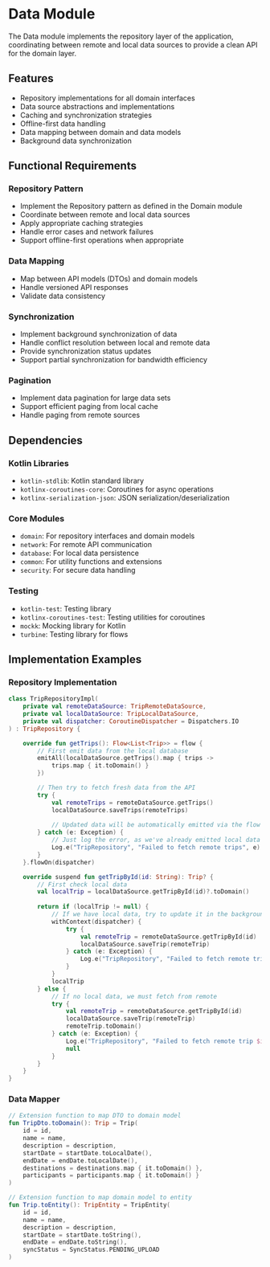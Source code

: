 # Data Module

The Data module implements the repository layer of the application, coordinating between remote and local data sources to provide a clean API for the domain layer.

## Features

- Repository implementations for all domain interfaces
- Data source abstractions and implementations
- Caching and synchronization strategies
- Offline-first data handling
- Data mapping between domain and data models
- Background data synchronization

## Functional Requirements

### Repository Pattern

- Implement the Repository pattern as defined in the Domain module
- Coordinate between remote and local data sources
- Apply appropriate caching strategies
- Handle error cases and network failures
- Support offline-first operations when appropriate

### Data Mapping

- Map between API models (DTOs) and domain models
- Handle versioned API responses
- Validate data consistency

### Synchronization

- Implement background synchronization of data
- Handle conflict resolution between local and remote data
- Provide synchronization status updates
- Support partial synchronization for bandwidth efficiency

### Pagination

- Implement data pagination for large data sets
- Support efficient paging from local cache
- Handle paging from remote sources

## Dependencies

### Kotlin Libraries

- `kotlin-stdlib`: Kotlin standard library
- `kotlinx-coroutines-core`: Coroutines for async operations
- `kotlinx-serialization-json`: JSON serialization/deserialization

### Core Modules

- `domain`: For repository interfaces and domain models
- `network`: For remote API communication
- `database`: For local data persistence
- `common`: For utility functions and extensions
- `security`: For secure data handling

### Testing

- `kotlin-test`: Testing library
- `kotlinx-coroutines-test`: Testing utilities for coroutines
- `mockk`: Mocking library for Kotlin
- `turbine`: Testing library for flows

## Implementation Examples

### Repository Implementation

```kotlin
class TripRepositoryImpl(
    private val remoteDataSource: TripRemoteDataSource,
    private val localDataSource: TripLocalDataSource,
    private val dispatcher: CoroutineDispatcher = Dispatchers.IO
) : TripRepository {

    override fun getTrips(): Flow<List<Trip>> = flow {
        // First emit data from the local database
        emitAll(localDataSource.getTrips().map { trips ->
            trips.map { it.toDomain() }
        })

        // Then try to fetch fresh data from the API
        try {
            val remoteTrips = remoteDataSource.getTrips()
            localDataSource.saveTrips(remoteTrips)
            
            // Updated data will be automatically emitted via the flow above
        } catch (e: Exception) {
            // Just log the error, as we've already emitted local data
            Log.e("TripRepository", "Failed to fetch remote trips", e)
        }
    }.flowOn(dispatcher)

    override suspend fun getTripById(id: String): Trip? {
        // First check local data
        val localTrip = localDataSource.getTripById(id)?.toDomain()
        
        return if (localTrip != null) {
            // If we have local data, try to update it in the background
            withContext(dispatcher) {
                try {
                    val remoteTrip = remoteDataSource.getTripById(id)
                    localDataSource.saveTrip(remoteTrip)
                } catch (e: Exception) {
                    Log.e("TripRepository", "Failed to fetch remote trip $id", e)
                }
            }
            localTrip
        } else {
            // If no local data, we must fetch from remote
            try {
                val remoteTrip = remoteDataSource.getTripById(id)
                localDataSource.saveTrip(remoteTrip)
                remoteTrip.toDomain()
            } catch (e: Exception) {
                Log.e("TripRepository", "Failed to fetch remote trip $id", e)
                null
            }
        }
    }
}
```

### Data Mapper

```kotlin
// Extension function to map DTO to domain model
fun TripDto.toDomain(): Trip = Trip(
    id = id,
    name = name,
    description = description,
    startDate = startDate.toLocalDate(),
    endDate = endDate.toLocalDate(),
    destinations = destinations.map { it.toDomain() },
    participants = participants.map { it.toDomain() }
)

// Extension function to map domain model to entity
fun Trip.toEntity(): TripEntity = TripEntity(
    id = id,
    name = name,
    description = description,
    startDate = startDate.toString(),
    endDate = endDate.toString(),
    syncStatus = SyncStatus.PENDING_UPLOAD
)
```